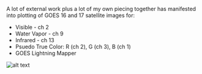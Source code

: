 A lot of external work plus a lot of my own piecing together has manifested into plotting of GOES 16 and 17 satellite images for: 

* Visible - ch 2
* Water Vapor - ch 9
* Infrared - ch 13
* Psuedo True Color: R (ch 2), G (ch 3), B (ch 1)
* GOES Lightning Mapper

![alt text](https://github.com/MethaneRain/Weather-Jupyter-Notebooks/blob/master/GOES%20Satellite%20Maps/Sample%20Maps/GOES17_TrueColor_Jan16_2019.gif)
